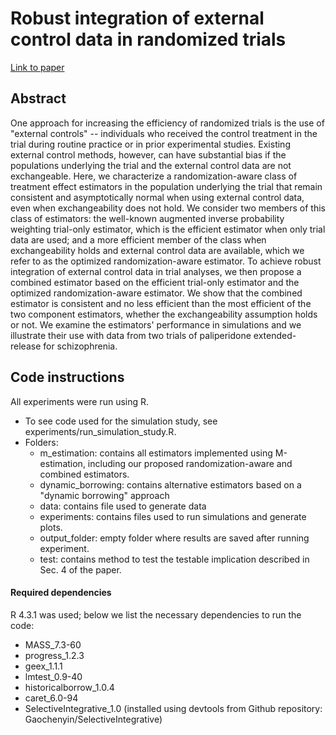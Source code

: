 # Robust integration of external control data in randomized trials

[Link to paper](https://arxiv.org/abs/2406.17971)

## Abstract

One approach for increasing the efficiency of randomized trials is the use of "external controls" -- individuals who received the control treatment in the trial during routine practice or in prior experimental studies. Existing external control methods, however, can have substantial bias if the populations underlying the trial and the external control data are not exchangeable. Here, we characterize a randomization-aware class of treatment effect estimators in the population underlying the trial that remain consistent and asymptotically normal when using external control data, even when exchangeability does not hold. We consider two members of this class of estimators: the well-known augmented inverse probability weighting trial-only estimator, which is the efficient estimator when only trial data are used; and a more efficient member of the class when exchangeability holds and external control data are available, which we refer to as the optimized randomization-aware estimator. To achieve robust integration of external control data in trial analyses, we then propose a combined estimator based on the efficient trial-only estimator and the optimized randomization-aware estimator. We show that the combined estimator is consistent and no less efficient than the most efficient of the two component estimators, whether the exchangeability assumption holds or not. We examine the estimators' performance in simulations and we illustrate their use with data from two trials of paliperidone extended-release for schizophrenia.

## Code instructions 

All experiments were run using R. 

- To see code used for the simulation study, see experiments/run_simulation_study.R. 
- Folders:
  - m_estimation: contains all estimators implemented using M-estimation, including our proposed randomization-aware and combined estimators.
  - dynamic_borrowing: contains alternative estimators based on a "dynamic borrowing" approach 
  - data: contains file used to generate data
  - experiments: contains files used to run simulations and generate plots.
  - output_folder: empty folder where results are saved after running experiment.
  - test: contains method to test the testable implication described in Sec. 4 of the paper.
  
  
  
#### Required dependencies
R 4.3.1 was used; below we list the necessary dependencies to run the code:
- MASS_7.3-60
- progress_1.2.3
- geex_1.1.1
- lmtest_0.9-40
- historicalborrow_1.0.4
- caret_6.0-94
- SelectiveIntegrative_1.0 (installed using devtools from Github repository: Gaochenyin/SelectiveIntegrative)
